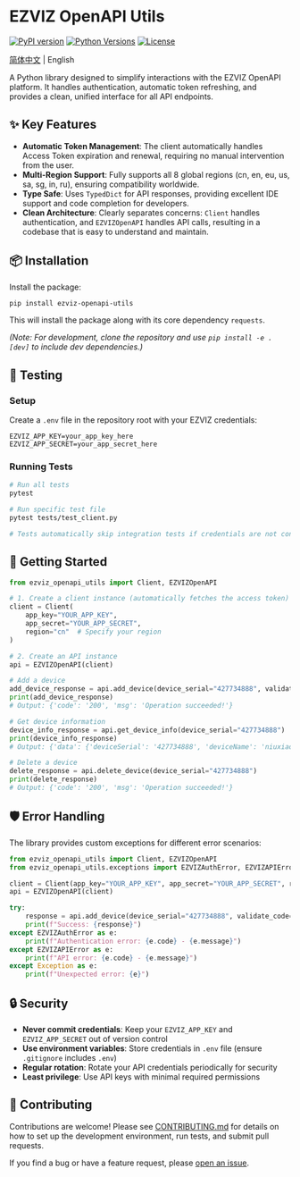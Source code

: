 # EZVIZ OpenAPI Utils

[![PyPI version](https://badge.fury.io/py/ezviz-openapi-utils.svg)](https://pypi.org/project/ezviz-openapi-utils/)
[![Python Versions](https://img.shields.io/pypi/pyversions/ezviz-openapi-utils.svg?logo=python&logoColor=white)](https://pypi.org/project/ezviz-openapi-utils/)
[![License](https://img.shields.io/badge/license-MIT-blue.svg)](LICENSE)

[简体中文](README.zh-CN.md) | English

A Python library designed to simplify interactions with the EZVIZ OpenAPI platform. It handles authentication, automatic token refreshing, and provides a clean, unified interface for all API endpoints.

## ✨ Key Features

- **Automatic Token Management**: The client automatically handles Access Token expiration and renewal, requiring no manual intervention from the user.
- **Multi-Region Support**: Fully supports all 8 global regions (cn, en, eu, us, sa, sg, in, ru), ensuring compatibility worldwide.
- **Type Safe**: Uses `TypedDict` for API responses, providing excellent IDE support and code completion for developers.
- **Clean Architecture**: Clearly separates concerns: `Client` handles authentication, and `EZVIZOpenAPI` handles API calls, resulting in a codebase that is easy to understand and maintain.

## 📦 Installation

Install the package:

```bash
pip install ezviz-openapi-utils
```

This will install the package along with its core dependency `requests`.

*(Note: For development, clone the repository and use `pip install -e .[dev]` to include dev dependencies.)*

## 🧪 Testing

### Setup

Create a `.env` file in the repository root with your EZVIZ credentials:

```env
EZVIZ_APP_KEY=your_app_key_here
EZVIZ_APP_SECRET=your_app_secret_here
```

### Running Tests

```bash
# Run all tests
pytest

# Run specific test file
pytest tests/test_client.py

# Tests automatically skip integration tests if credentials are not configured
```

## 🚀 Getting Started

```python
from ezviz_openapi_utils import Client, EZVIZOpenAPI

# 1. Create a client instance (automatically fetches the access token)
client = Client(
    app_key="YOUR_APP_KEY",
    app_secret="YOUR_APP_SECRET",
    region="cn"  # Specify your region
)

# 2. Create an API instance
api = EZVIZOpenAPI(client)

# Add a device
add_device_response = api.add_device(device_serial="427734888", validate_code="ABCDEF")
print(add_device_response)
# Output: {'code': '200', 'msg': 'Operation succeeded!'}

# Get device information
device_info_response = api.get_device_info(device_serial="427734888")
print(device_info_response)
# Output: {'data': {'deviceSerial': '427734888', 'deviceName': 'niuxiaoge device', 'model': 'CS-C1-11WPFR', 'status': 0, 'defence': 1, 'isEncrypt': 0}, 'code': '200', 'msg': 'Operating succeeded!'}

# Delete a device
delete_response = api.delete_device(device_serial="427734888")
print(delete_response)
# Output: {'code': '200', 'msg': 'Operation succeeded!'}
```

## 🛡️ Error Handling

The library provides custom exceptions for different error scenarios:

```python
from ezviz_openapi_utils import Client, EZVIZOpenAPI
from ezviz_openapi_utils.exceptions import EZVIZAuthError, EZVIZAPIError

client = Client(app_key="YOUR_APP_KEY", app_secret="YOUR_APP_SECRET", region="cn")
api = EZVIZOpenAPI(client)

try:
    response = api.add_device(device_serial="427734888", validate_code="ABCDEF")
    print(f"Success: {response}")
except EZVIZAuthError as e:
    print(f"Authentication error: {e.code} - {e.message}")
except EZVIZAPIError as e:
    print(f"API error: {e.code} - {e.message}")
except Exception as e:
    print(f"Unexpected error: {e}")
```

## 🔒 Security

- **Never commit credentials**: Keep your `EZVIZ_APP_KEY` and `EZVIZ_APP_SECRET` out of version control
- **Use environment variables**: Store credentials in `.env` file (ensure `.gitignore` includes `.env`)
- **Regular rotation**: Rotate your API credentials periodically for security
- **Least privilege**: Use API keys with minimal required permissions

## 🤝 Contributing

Contributions are welcome! Please see [CONTRIBUTING.md](CONTRIBUTING.md) for details on how to set up the development environment, run tests, and submit pull requests.

If you find a bug or have a feature request, please [open an issue](https://github.com/sunbos/ezviz-openapi-utils/issues).

